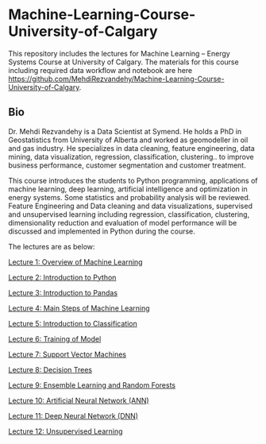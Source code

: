 # Machine-Learning-Course-University-of-Calgary

This repository includes the lectures for Machine Learning – Energy Systems Course at University of Calgary. The materials for this course including required data workflow and notebook are here https://github.com/MehdiRezvandehy/Machine-Learning-Course-University-of-Calgary. 

## Bio

Dr. Mehdi Rezvandehy is a Data Scientist at Symend. He holds a PhD in Geostatistics from University of Alberta and worked as geomodeller in oil and gas industry. He specializes in data cleaning, feature engineering, data mining, data visualization, regression, classification, clustering.. to improve business performance, customer segmentation and customer treatment.

This course introduces the students to Python programming, applications of machine learning, deep learning, artificial intelligence and optimization in energy systems. Some statistics and probability analysis will be reviewed. Feature Engineering and Data cleaning and data visualizations, supervised and unsupervised learning including regression, classification, clustering, dimensionality reduction and evaluation of model performance will be discussed and implemented in Python during the course.

The lectures are as below:

[Lecture 1: Overview of Machine Learning](https://github.com/MehdiRezvandehy/Machine-Learning-Course-University-of-Calgary/blob/master/Class01_Machine_Learning_Overview.ipynb)

[Lecture 2: Introduction to Python](https://github.com/MehdiRezvandehy/Machine-Learning-Course-University-of-Calgary/blob/master/Class02_Python_Lessons.ipynb)

[Lecture 3: Introduction to Pandas](https://github.com/MehdiRezvandehy/Machine-Learning-Course-University-of-Calgary/blob/master/Class03_Pandas_Lessons.ipynb)

[Lecture 4: Main Steps of Machine Learning](https://github.com/MehdiRezvandehy/Machine-Learning-Course-University-ofCalgary/blob/master/Class04_Machine_Learning_Main_Steps.ipynb)

[Lecture 5: Introduction to Classification](https://github.com/MehdiRezvandehy/Machine-Learning-Course-University-of-Calgary/blob/master/Class05_Classification.ipynb)

[Lecture 6: Training of Model](https://github.com/MehdiRezvandehy/Machine-Learning-Course-University-of-Calgary/blob/master/Class06_Model_Training.ipynb)

[Lecture 7: Support Vector Machines](https://github.com/MehdiRezvandehy/Machine-Learning-Course-University-of-Calgary/blob/master/Class07_Support_Vector_Machines.ipynb)

[Lecture 8: Decision Trees](https://github.com/MehdiRezvandehy/Machine-Learning-Course-University-of-Calgary/blob/master/Class08_Decision_Trees.ipynb)

[Lecture 9: Ensemble Learning and Random Forests](https://github.com/MehdiRezvandehy/Machine-Learning-Course-University-of-Calgary/blob/master/Class09_Ensamble_Random%20Forest.ipynb)

[Lecture 10: Artificial Neural Network (ANN)](https://github.com/MehdiRezvandehy/Machine-Learning-Course-University-of-Calgary/blob/master/Class10_Neural_Network.ipynb)

[Lecture 11: Deep Neural Network (DNN)](https://github.com/MehdiRezvandehy/Machine-Learning-Course-University-of-Calgary/blob/master/Class11_Deep%20Neural%20Network%20(Deep%20Learning).ipynb)

[Lecture 12: Unsupervised Learning](https://github.com/MehdiRezvandehy/Machine-Learning-Course-University-of-Calgary/blob/master/Class12_Unsupervised_Learning.ipynb)
